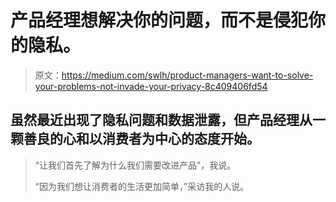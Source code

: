 # 产品经理想解决你的问题，而不是侵犯你的隐私。

> 原文：<https://medium.com/swlh/product-managers-want-to-solve-your-problems-not-invade-your-privacy-8c409406fd54>

## 虽然最近出现了隐私问题和数据泄露，但产品经理从一颗善良的心和以消费者为中心的态度开始。

> “让我们首先了解为什么我们需要改进产品”，我说。
> 
> “因为我们想让消费者的生活更加简单，”采访我的人说。